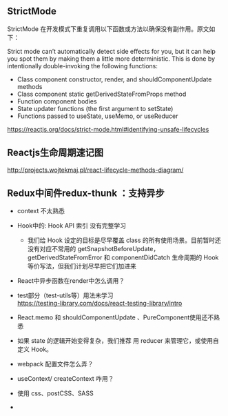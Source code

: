 ## StrictMode

StrictMode 在开发模式下重复调用以下函数或方法以确保没有副作用。原文如下：

Strict mode can’t automatically detect side effects for you, but it can help you spot them by making them a little more deterministic. This is done by intentionally double-invoking the following functions:

- Class component constructor, render, and shouldComponentUpdate methods
- Class component static getDerivedStateFromProps method
- Function component bodies
- State updater functions (the first argument to setState)
- Functions passed to useState, useMemo, or useReducer

https://reactjs.org/docs/strict-mode.html#identifying-unsafe-lifecycles

## Reactjs生命周期速记图

http://projects.wojtekmaj.pl/react-lifecycle-methods-diagram/

## Redux中间件redux-thunk ：支持异步

* context 不太熟悉
* Hook中的: Hook API 索引 没有完整学习
  - 我们给 Hook 设定的目标是尽早覆盖 class 的所有使用场景。目前暂时还没有对应不常用的 getSnapshotBeforeUpdate，getDerivedStateFromError 和 componentDidCatch 生命周期的 Hook 等价写法，但我们计划尽早把它们加进来
* React中异步函数在render中怎么调用？
* test部分（test-utils等）用法未学习   
    https://testing-library.com/docs/react-testing-library/intro

* React.memo 和 shouldComponentUpdate 、PureComponent使用还不熟悉
* 如果 state 的逻辑开始变得复杂，我们推荐 用 reducer 来管理它，或使用自定义 Hook。
* webpack 配置文件怎么弄？
* useContext/ createContext 咋用？
* 使用 css、postCSS、SASS
* 
